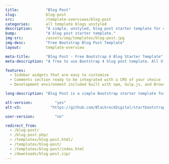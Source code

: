 ```yaml
---
title:            "Blog Post"
slug:             blog-post
src:              /template-overviews/blog-post
categories:       all template blogs unstyled
description:      "A simple, unstyled, blog post starter template for creating Bootstrap 4 blog posts."
bump:             "A blog post starter template."
img-src:          /assets/img/templates/blog-post.jpg
img-desc:         "Free Bootstrap Blog Post Template"
layout:           template-overview

meta-title:       "Blog Post - Free Bootstrap 4 Blog Starter Template"
meta-description: "A free to use Bootstrap 4 blog post template. All Start Bootstrap templates are free to use and open source."

features:
  - Sidebar widgets that are easy to customize
  - Comments section ready to be integrated with a CMS of your choice
  - Development environment included built with npm, Gulp.js, and Browsersync

long-description: "Blog Post is a simple Bootstrap starter template for creating blog posts within a Bootstrap built blog website."

alt-version:		  "yes"
alt-v3:		        "https://github.com/BlackrockDigital/startbootstrap-blog-post/archive/v3.3.7.zip"

user-version:		  "no"

redirect_from:
  - /blog-post/
  - /blog-post.php/
  - /templates/blog-post.html/
  - /templates/blog-post/
  - /templates/blog-post/index.html
  - /downloads/blog-post.zip/
---
```

